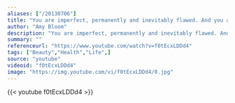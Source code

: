 ```yaml
---
aliases: ["/20130706"]
title: "You are imperfect, permanently and inevitably flawed. And you are beautiful."
author: "Amy Bloom"
description: "You are imperfect, permanently and inevitably flawed. And you are beautiful. - Amy Bloom quotes from GetInspired365.com"
summary: ""
referenceurl: "https://www.youtube.com/watch?v=f0tEcxLDDd4"
tags: ["Beauty","Health","Life",]
source: "youtube"
videoid: "f0tEcxLDDd4"
image: "https://img.youtube.com/vi/f0tEcxLDDd4/0.jpg"
---
```


{{< youtube f0tEcxLDDd4 >}}
